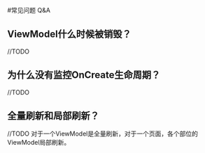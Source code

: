 #常见问题 Q&A

## ViewModel什么时候被销毁？

//TODO


## 为什么没有监控OnCreate生命周期？

//TODO

## 全量刷新和局部刷新？

//TODO
对于一个ViewModel是全量刷新，对于一个页面，各个部位的ViewModel局部刷新。